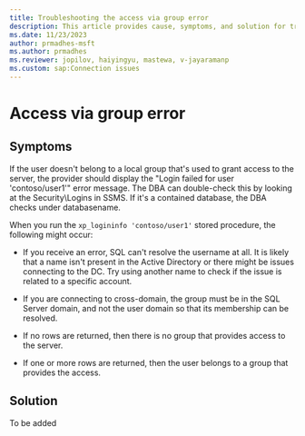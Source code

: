 ```yaml
---
title: Troubleshooting the access via group error 
description: This article provides cause, symptoms, and solution for troubleshooting the access via group error.
ms.date: 11/23/2023
author: prmadhes-msft
ms.author: prmadhes
ms.reviewer: jopilov, haiyingyu, mastewa, v-jayaramanp
ms.custom: sap:Connection issues
---
```


# Access via group error

## Symptoms

If the user doesn't belong to a local group that's used to grant access to the server, the provider should display the "Login failed for user 'contoso/user1'" error message.
The DBA can double-check this by looking at the Security\Logins in SSMS. If it's a contained database, the DBA checks under databasename.

When you run the  `xp_logininfo 'contoso/user1'` stored procedure, the following might occur:

- If you receive an error, SQL can't resolve the username at all. It is likely that a name isn't present in the Active Directory or there might be issues connecting to the DC. Try using another name to check if the issue is related to a specific account.

- If you are connecting to cross-domain, the group must be in the SQL Server domain, and not the user domain so that its membership can be resolved.

- If no rows are returned, then there is no group that provides access to the server.
- If one or more rows are returned, then the user belongs to a group that provides the access.

## Solution

To be added